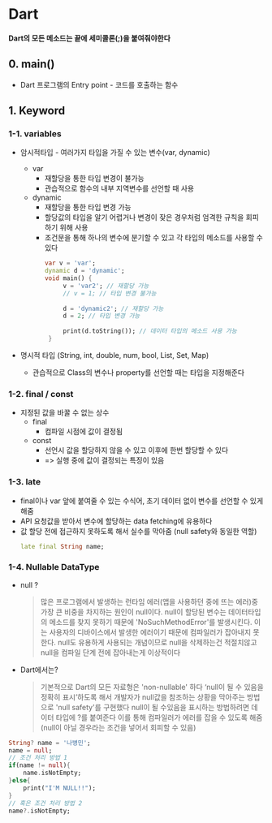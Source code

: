 # Dart

#### Dart의 모든 메소드는 끝에 세미콜론(;)을 붙여줘야한다

## 0. main()
- Dart 프로그램의 Entry point - 코드를 호출하는 함수  



## 1. Keyword
### 1-1. variables
- 암시적타입 - 여러가지 타입을 가질 수 있는 변수(var, dynamic)
	- var
		- 재할당을 통한 타입 변경이 불가능
		- 관습적으로 함수의 내부 지역변수를 선언할 때 사용
	- dynamic
		- 재할당을 통한 타입 변경 가능
		- 할당값의 타입을 알기 어렵거나 변경이 잦은 경우처럼 엄격한 규칙을 회피하기 위해 사용
		- 조건문을 통해 하나의 변수에 분기할 수 있고 각 타입의 메소드를 사용할 수 있다
			```dart
			var v = 'var'; 
			dynamic d = 'dynamic'; 
			void main() {
				 v = 'var2'; // 재할당 가능 
				 // v = 1; // 타입 변경 불가능 
				 
				 d = 'dynamic2'; // 재할당 가능 
				 d = 2; // 타입 변경 가능 
				 
				 print(d.toString()); // 데이터 타입의 메소드 사용 가능
			 }

			```

- 명시적 타입 (String, int, double, num, bool, List, Set, Map)
	- 관습적으로 Class의 변수나 property를 선언할 때는 타입을 지정해준다

### 1-2. final / const
- 지정된 값을 바꿀 수 없는 상수
	- final
		- 컴파일 시점에 값이 결정됨
	- const
		- 선언시 값을 할당하지 않을 수 있고 이후에 한번 할당할 수 있다
		- => 실행 중에 값이 결정되는 특징이 있음 

### 1-3. late
- final이나 var 앞에 붙여줄 수 있는 수식어, 초기 데이터 없이 변수를 선언할 수 있게 해줌
- API 요청값을 받아서 변수에 할당하는 data fetching에 유용하다
- 값 할당 전에 접근하지 못하도록 해서 실수를 막아줌 (null safety와 동일한 역할)
	```dart
	late final String name;
	```

### 1-4. Nullable DataType
- null ?
	> 많은 프로그램에서 발생하는 런타임 에러(앱을 사용하던 중에 뜨는 에러)중 가장 큰 비중을 차지하는 원인이 null이다.
	> null이 할당된 변수는 데이터타입의 메소드를 찾지 못하기 때문에 'NoSuchMethodError'를 발생시킨다.
	> 이는 사용자의 디바이스에서 발생한 에러이기 때문에 컴파일러가 잡아내지 못한다.
	> null도 유용하게 사용되는 개념이므로 null을 삭제하는건 적절치않고 null을 컴파일 단계 전에 잡아내는게 이상적이다
	
-  Dart에서는?
	> 기본적으로 Dart의 모든 자료형은 'non-nullable' 하다
	> ‘null이 될 수 있음을 정확히 표시’하도록 해서 개발자가 null값을 참조하는 상황을 막아주는 방법으로 'null safety'를 구현했다
	> null이 될 수있음을 표시하는 방법하려면 데이터 타입에 ?를 붙여준다
	>  이를 통해 컴파일러가 에러를 잡을 수 있도록 해줌 (null이 아닐 경우라는 조건을 넣어서 회피할 수 있음)
```dart
String? name = '나병민';
name = null; 
// 조건 처리 방법 1 
if(name != null){
	name.isNotEmpty; 
}else{ 
	print("I'M NULL!!"); 
} 
// 혹은 조건 처리 방법 2 
name?.isNotEmpty;
```
